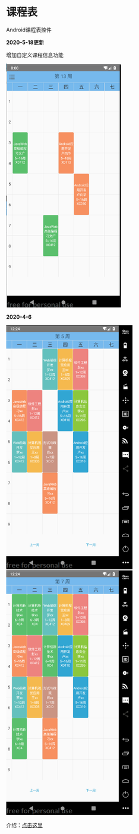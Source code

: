 # 课程表
Android课程表控件

**2020-5-18更新**

增加自定义课程信息功能

<img src="img/1.gif" alt="1" style="zoom:67%;" />

**2020-4-6**

<div style="float:left;">
    <img src="img/image-20200406122425961.png" alt="image-20200406122425961" style="zoom:67%;" />
    <img src="img/image-20200406122410892.png" alt="image-20200406122410892" style="zoom:67%;" />
</div>
<div style="clear:both"></div>

介绍：[点击这里](https://www.cnblogs.com/hemou/p/12641871.html)